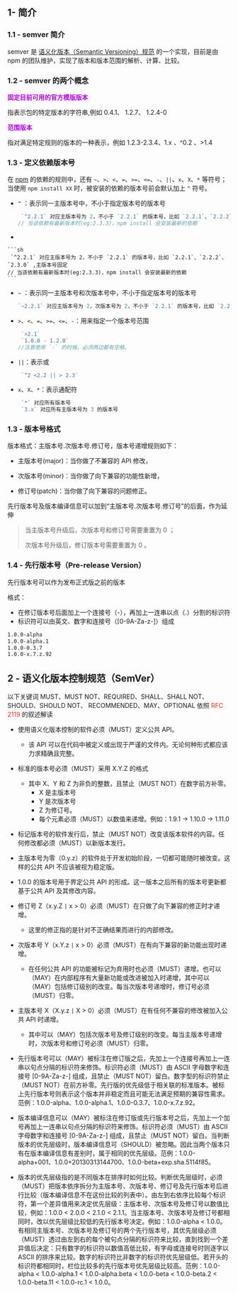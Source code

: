 ## 1- 简介

### 1.1 - semver 简介

semver 是 [语义化版本（Semantic Versioning）规范](http://semver.org/lang/zh-CN/) 的一个实现，目前是由 npm 的团队维护，实现了版本和版本范围的解析、计算、比较。

### 1.2 - semver 的两个概念

<span style="color: #ab04d9">**固定目前可用的官方模版版本**</span> 

指表示包的特定版本的字符串,例如 0.4.1、 1.2.7、 1.2.4-0

<span style="color: #ab04d9">**范围版本**</span> 

指对满足特定规则的版本的一种表示，例如 1.2.3-2.3.4、1.x 、^0.2 、>1.4

### 1.3 - 定义依赖版本号

在 [npm](https://npmjs.com/) 的依赖的规则中，还有 `~`、`>`、`<`、`=`、`>=`、`<=`、`-`、`||`、`x`、`X`、`*` 等符号；当使用 `npm install XX` 时，被安装的依赖的版本号前会默认加上 `^` 符号。

- `^` ：表示同一主版本号中，不小于指定版本号的版本号

    ```go
     `^2.2.1` 对应主版本号为 2，不小于 `2.2.1` 的版本号，比如 `2.2.1`、`2.2.2`、`2.3.0` ,主版本号固定
    // 当该依赖有最新版本时(eg:2.3.3)，npm install 会安装最新的依赖
    ```

- 

    ```sh
     `^2.2.1` 对应主版本号为 2，不小于 `2.2.1` 的版本号，比如 `2.2.1`、`2.2.2`、`2.3.0` ,主版本号固定
    // 当该依赖有最新版本时(eg:2.3.3)，npm install 会安装最新的依赖
    ```

- `~` ：表示同一主版本号和次版本号中，不小于指定版本号的版本号

    ```go
    `~2.2.1` 对应主版本号为 2，次版本号为 2，不小于 `2.2.1` 的版本号，比如 `2.2.1、2.2.2`，主版本号和次版本号固定
    ```

- `>`、`<`、`=`、`>=`、`<=`、`-`：用来指定一个版本号范围

    ```go
     `>2.1`
     `1.0.0 - 1.2.0`
    //注意使用 `-` 的时候，必须两边都有空格。
    ```

- `||`：表示或

    ```go
     `^2 <2.2 || > 2.3`
    ```

- `x`、`X`、`*`：表示通配符

    ```go
     `*` 对应所有版本号
     `3.x` 对应所有主版本号为 3 的版本号
    ```

### 1.3 - 版本号格式

版本格式：主版本号.次版本号.修订号，版本号递增规则如下：

- 主版本号(major)：当你做了不兼容的 API 修改，
- 次版本号(minor)：当你做了向下兼容的功能性新增，

- 修订号(patch)：当你做了向下兼容的问题修正。

先行版本号及版本编译信息可以加到“主版本号.次版本号.修订号”的后面，作为延伸

> 当主版本号升级后，次版本号和修订号需要重置为 0 ；
>
> 次版本号升级后，修订版本号需要重置为 0 。

### 1.4 - 先行版本号（Pre-release Version）

先行版本号可以作为发布正式版之前的版本

格式：

- 在修订版本号后面加上一个连接号（-），再加上一连串以点（.）分割的标识符
- 标识符可以由英文、数字和连接号（[0-9A-Za-z-]）组成

```sh
1.0.0-alpha
1.0.0-alpha.1
1.0.0-0.3.7
1.0.0-x.7.z.92
```

## 2 - 语义化版本控制规范（SemVer）

以下关键词 MUST、MUST NOT、REQUIRED、SHALL、SHALL NOT、SHOULD、SHOULD NOT、 RECOMMENDED、MAY、OPTIONAL 依照 <span style="color: #e3371e">RFC 2119</span> 的叙述解读

- 使用语义化版本控制的软件必须（MUST）定义公共 API。
    - 该 API 可以在代码中被定义或出现于严谨的文件内。无论何种形式都应该力求精确且完整。

- 标准的版本号必须（MUST）采用 X.Y.Z 的格式
    - 其中 X、Y 和 Z 为非负的整数，且禁止（MUST NOT）在数字前方补零。
        - X 是主版本号
        - Y 是次版本号
        - Z 为修订号。
        - 每个元素必须（MUST）以数值来递增。例如：1.9.1 -> 1.10.0 -> 1.11.0

- 标记版本号的软件发行后，禁止（MUST NOT）改变该版本软件的内容。任何修改都必须（MUST）以新版本发行。

- 主版本号为零（0.y.z）的软件处于开发初始阶段，一切都可能随时被改变。这样的公共 API 不应该被视为稳定版。

- 1.0.0 的版本号用于界定公共 API 的形成。这一版本之后所有的版本号更新都基于公共 API 及其修改内容。

- 修订号 Z（x.y.Z `|` x > 0）必须（MUST）在只做了向下兼容的修正时才递增。
    - 这里的修正指的是针对不正确结果而进行的内部修改。

- 次版本号 Y（x.Y.z `|` x > 0）必须（MUST）在有向下兼容的新功能出现时递增。
    - 在任何公共 API 的功能被标记为弃用时也必须（MUST）递增。也可以（MAY）在内部程序有大量新功能或改进被加入时递增，其中可以（MAY）包括修订级别的改变。每当次版本号递增时，修订号必须（MUST）归零。

- 主版本号 X（X.y.z `|` X > 0）必须（MUST）在有任何不兼容的修改被加入公共 API 时递增。
    - 其中可以（MAY）包括次版本号及修订级别的改变。每当主版本号递增时，次版本号和修订号必须（MUST）归零。

- 先行版本号可以（MAY）被标注在修订版之后，先加上一个连接号再加上一连串以句点分隔的标识符来修饰。标识符必须（MUST）由 ASCII 字母数字和连接号 [0-9A-Za-z-] 组成，且禁止（MUST NOT）留白。数字型的标识符禁止（MUST NOT）在前方补零。先行版的优先级低于相关联的标准版本。被标上先行版本号则表示这个版本并非稳定而且可能无法满足预期的兼容性需求。范例：1.0.0-alpha、1.0.0-alpha.1、1.0.0-0.3.7、1.0.0-x.7.z.92。

- 版本编译信息可以（MAY）被标注在修订版或先行版本号之后，先加上一个加号再加上一连串以句点分隔的标识符来修饰。标识符必须（MUST）由 ASCII 字母数字和连接号 [0-9A-Za-z-] 组成，且禁止（MUST NOT）留白。当判断版本的优先层级时，版本编译信息可（SHOULD）被忽略。因此当两个版本只有在版本编译信息有差别时，属于相同的优先层级。范例：1.0.0-alpha+001、1.0.0+20130313144700、1.0.0-beta+exp.sha.5114f85。

- 版本的优先层级指的是不同版本在排序时如何比较。判断优先层级时，必须（MUST）把版本依序拆分为主版本号、次版本号、修订号及先行版本号后进行比较（版本编译信息不在这份比较的列表中）。由左到右依序比较每个标识符，第一个差异值用来决定优先层级：主版本号、次版本号及修订号以数值比较，例如：1.0.0 < 2.0.0 < 2.1.0 < 2.1.1。当主版本号、次版本号及修订号都相同时，改以优先层级比较低的先行版本号决定。例如：1.0.0-alpha < 1.0.0。有相同主版本号、次版本号及修订号的两个先行版本号，其优先层级必须（MUST）透过由左到右的每个被句点分隔的标识符来比较，直到找到一个差异值后决定：只有数字的标识符以数值高低比较，有字母或连接号时则逐字以 ASCII 的排序来比较。数字的标识符比非数字的标识符优先层级低。若开头的标识符都相同时，栏位比较多的先行版本号优先层级比较高。范例：1.0.0-alpha < 1.0.0-alpha.1 < 1.0.0-alpha.beta < 1.0.0-beta < 1.0.0-beta.2 < 1.0.0-beta.11 < 1.0.0-rc.1 < 1.0.0。

